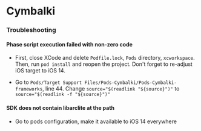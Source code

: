 # Cymbalki

### Troubleshooting

#### Phase script execution failed with non-zero code

* First, close XCode and delete `Podfile.lock`, `Pods` directory, `xcworkspace`.
Then, run `pod install` and reopen the project. Don't forget to re-adjust iOS target to iOS 14.

* Go to `Pods/Target Support Files/Pods-Cymbalki/Pods-Cymbalki-frameworks`, line 44.
Change `source="$(readlink "${source}")"` to `source="$(readlink -f "${source}")"`

#### SDK does not contain libarclite at the path

* Go to pods configuration, make it available to iOS 14 everywhere
